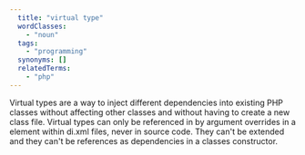 ```yaml
---
  title: "virtual type"
  wordClasses:
    - "noun"
  tags:
    - "programming"
  synonyms: []
  relatedTerms:
    - "php"
---
```

Virtual types are a way to inject different dependencies into existing PHP classes without affecting other classes and without having to create a new class file. Virtual types can only be referenced in by argument overrides in a <type> element within di.xml files, never in source code. They can't be extended and they can't be references as dependencies in a classes constructor.
